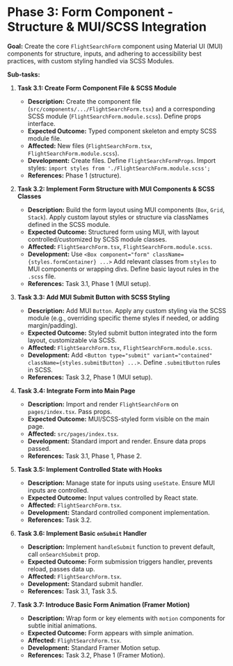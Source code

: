 # Phase 3: Form Component - Structure & MUI/SCSS Integration

**Goal:** Create the core `FlightSearchForm` component using Material UI (MUI) components for structure, inputs, and adhering to accessibility best practices, with custom styling handled via SCSS Modules.

**Sub-tasks:**

1.  **Task 3.1: Create Form Component File & SCSS Module**

    - **Description:** Create the component file (`src/components/.../FlightSearchForm.tsx`) and a corresponding SCSS module (`FlightSearchForm.module.scss`). Define props interface.
    - **Expected Outcome:** Typed component skeleton and empty SCSS module file.
    - **Affected:** New files (`FlightSearchForm.tsx`, `FlightSearchForm.module.scss`).
    - **Development:** Create files. Define `FlightSearchFormProps`. Import styles: `import styles from './FlightSearchForm.module.scss';`
    - **References:** Phase 1 (structure).

2.  **Task 3.2: Implement Form Structure with MUI Components & SCSS Classes**

    - **Description:** Build the form layout using MUI components (`Box`, `Grid`, `Stack`). Apply custom layout styles or structure via classNames defined in the SCSS module.
    - **Expected Outcome:** Structured form using MUI, with layout controlled/customized by SCSS module classes.
    - **Affected:** `FlightSearchForm.tsx`, `FlightSearchForm.module.scss`.
    - **Development:** Use `<Box component="form" className={styles.formContainer} ...>` Add relevant classes from `styles` to MUI components or wrapping divs. Define basic layout rules in the `.scss` file.
    - **References:** Task 3.1, Phase 1 (MUI setup).

3.  **Task 3.3: Add MUI Submit Button with SCSS Styling**

    - **Description:** Add MUI `Button`. Apply any custom styling via the SCSS module (e.g., overriding specific theme styles if needed, or adding margin/padding).
    - **Expected Outcome:** Styled submit button integrated into the form layout, customizable via SCSS.
    - **Affected:** `FlightSearchForm.tsx`, `FlightSearchForm.module.scss`.
    - **Development:** Add `<Button type="submit" variant="contained" className={styles.submitButton} ...>`. Define `.submitButton` rules in SCSS.
    - **References:** Task 3.2, Phase 1 (MUI setup).

4.  **Task 3.4: Integrate Form into Main Page**

    - **Description:** Import and render `FlightSearchForm` on `pages/index.tsx`. Pass props.
    - **Expected Outcome:** MUI/SCSS-styled form visible on the main page.
    - **Affected:** `src/pages/index.tsx`.
    - **Development:** Standard import and render. Ensure data props passed.
    - **References:** Task 3.1, Phase 1, Phase 2.

5.  **Task 3.5: Implement Controlled State with Hooks**

    - **Description:** Manage state for inputs using `useState`. Ensure MUI inputs are controlled.
    - **Expected Outcome:** Input values controlled by React state.
    - **Affected:** `FlightSearchForm.tsx`.
    - **Development:** Standard controlled component implementation.
    - **References:** Task 3.2.

6.  **Task 3.6: Implement Basic `onSubmit` Handler**

    - **Description:** Implement `handleSubmit` function to prevent default, call `onSearchSubmit` prop.
    - **Expected Outcome:** Form submission triggers handler, prevents reload, passes data up.
    - **Affected:** `FlightSearchForm.tsx`.
    - **Development:** Standard submit handler.
    - **References:** Task 3.1, Task 3.5.

7.  **Task 3.7: Introduce Basic Form Animation (Framer Motion)**

    - **Description:** Wrap form or key elements with `motion` components for subtle initial animations.
    - **Expected Outcome:** Form appears with simple animation.
    - **Affected:** `FlightSearchForm.tsx`.
    - **Development:** Standard Framer Motion setup.
    - **References:** Task 3.2, Phase 1 (Framer Motion).
